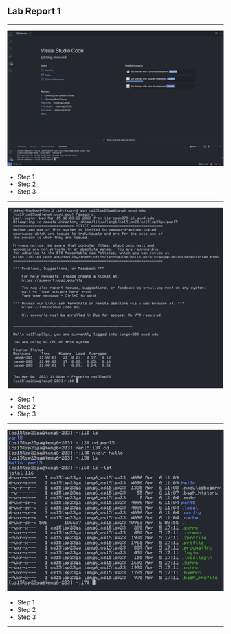## Lab Report 1
---
![Image](vsc.png)
* Step 1
* Step 2
* Step 3
---
![Image](server.png)
* Step 1
* Step 2
* Step 3
---
![Image](commands.png)
* Step 1
* Step 2
* Step 3
---
